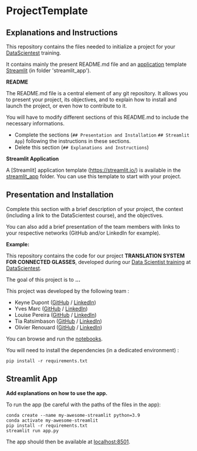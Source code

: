 # ProjectTemplate

## Explanations and Instructions

This repository contains the files needed to initialize a project for your [DataScientest](https://datascientest.com/) training.

It contains mainly the present README.md file and an [application](./streamlit_app) template [Streamlit](https://streamlit.io/) (in folder 'streamlit_app').

**README**

The README.md file is a central element of any git repository. It allows you to present your project, its objectives, and to explain how to install and launch the project, or even how to contribute to it.

You will have to modify different sections of this README.md to include the necessary informations.

- Complete the sections (`## Presentation and Installation` `## Streamlit App`) following the instructions in these sections.
- Delete this section (`## Explanations and Instructions`)

**Streamlit Application**

A [Streamlit] application template (https://streamlit.io/) is available in the [streamlit_app](streamlit_app) folder. You can use this template to start with your project.

## Presentation and Installation

Complete this section with a brief description of your project, the context (including a link to the DataScientest course), and the objectives.

You can also add a brief presentation of the team members with links to your respective networks (GitHub and/or LinkedIn for example).

**Example:**

This repository contains the code for our project **TRANSLATION SYSTEM FOR CONNECTED GLASSES**, developed during our [Data Scientist training](https://datascientest.com/en/data-scientist-course) at [DataScientest](https://datascientest.com/).

The goal of this project is to **...**

This project was developed by the following team :

- Keyne Dupont ([GitHub](https://github.com/) / [LinkedIn](https://www.linkedin.com/in/keyne-dupont/))
- Yves Marc ([GitHub](https://github.com/) / [LinkedIn](http://linkedin.com/))
- Louise Pereira ([GitHub](https://github.com/) / [LinkedIn](https://www.linkedin.com/in/louise-edith-pereira-697168271/))
- Tia Ratsimbason ([GitHub](https://github.com/) / [LinkedIn](https://www.linkedin.com/in/tia-ratsimbason-42110887/))
- Olivier Renouard ([GitHub](https://github.com/Demosthene-OR) / [LinkedIn](https://www.linkedin.com/in/olivier-renouard-b6b8a535/))

You can browse and run the [notebooks](./notebooks). 

You will need to install the dependencies (in a dedicated environment) :

```
pip install -r requirements.txt
```

## Streamlit App

**Add explanations on how to use the app.**

To run the app (be careful with the paths of the files in the app):

```shell
conda create --name my-awesome-streamlit python=3.9
conda activate my-awesome-streamlit
pip install -r requirements.txt
streamlit run app.py
```

The app should then be available at [localhost:8501](http://localhost:8501).
